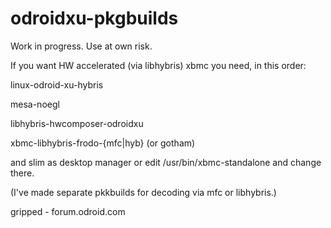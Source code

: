 odroidxu-pkgbuilds
==================

Work in progress. Use at own risk.

If you want HW accelerated (via libhybris) xbmc you need, in this order:

linux-odroid-xu-hybris

mesa-noegl

libhybris-hwcomposer-odroidxu

xbmc-libhybris-frodo-{mfc|hyb} (or gotham)

and slim as desktop manager or edit /usr/bin/xbmc-standalone and change there.

(I've made separate pkkbuilds for decoding via mfc or libhybris.)

gripped - forum.odroid.com
